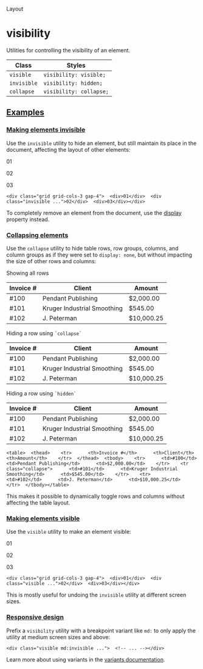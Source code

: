 Layout

# visibility

Utilities for controlling the visibility of an element.

| Class       | Styles                  |
| ----------- | ----------------------- |
| `visible`   | `visibility: visible;`  |
| `invisible` | `visibility: hidden;`   |
| `collapse`  | `visibility: collapse;` |

## [Examples](#examples)

### [Making elements invisible](#making-elements-invisible)

Use the `invisible` utility to hide an element, but still maintain its place in the document, affecting the layout of other elements:

01

02

03

```
<div class="grid grid-cols-3 gap-4">  <div>01</div>  <div class="invisible ...">02</div>  <div>03</div></div>
```

To completely remove an element from the document, use the [display](/docs/display#hidden) property instead.

### [Collapsing elements](#collapsing-elements)

Use the `collapse` utility to hide table rows, row groups, columns, and column groups as if they were set to `display: none`, but without impacting the size of other rows and columns:

Showing all rows

| Invoice # | Client                      | Amount     |
| --------- | --------------------------- | ---------- |
| #100      | Pendant Publishing          | $2,000.00  |
| #101      | Kruger Industrial Smoothing | $545.00    |
| #102      | J. Peterman                 | $10,000.25 |

Hiding a row using `` `collapse` ``

| Invoice # | Client                      | Amount     |
| --------- | --------------------------- | ---------- |
| #100      | Pendant Publishing          | $2,000.00  |
| #101      | Kruger Industrial Smoothing | $545.00    |
| #102      | J. Peterman                 | $10,000.25 |

Hiding a row using `` `hidden` ``

| Invoice # | Client                      | Amount     |
| --------- | --------------------------- | ---------- |
| #100      | Pendant Publishing          | $2,000.00  |
| #101      | Kruger Industrial Smoothing | $545.00    |
| #102      | J. Peterman                 | $10,000.25 |

```
<table>  <thead>    <tr>      <th>Invoice #</th>      <th>Client</th>      <th>Amount</th>    </tr>  </thead>  <tbody>    <tr>      <td>#100</td>      <td>Pendant Publishing</td>      <td>$2,000.00</td>    </tr>    <tr class="collapse">      <td>#101</td>      <td>Kruger Industrial Smoothing</td>      <td>$545.00</td>    </tr>    <tr>      <td>#102</td>      <td>J. Peterman</td>      <td>$10,000.25</td>    </tr>  </tbody></table>
```

This makes it possible to dynamically toggle rows and columns without affecting the table layout.

### [Making elements visible](#making-elements-visible)

Use the `visible` utility to make an element visible:

01

02

03

```
<div class="grid grid-cols-3 gap-4">  <div>01</div>  <div class="visible ...">02</div>  <div>03</div></div>
```

This is mostly useful for undoing the `invisible` utility at different screen sizes.

### [Responsive design](#responsive-design)

Prefix a `visibility` utility with a breakpoint variant like `md:` to only apply the utility at medium screen sizes and above:

```
<div class="visible md:invisible ...">  <!-- ... --></div>
```

Learn more about using variants in the [variants documentation](/docs/hover-focus-and-other-states).
